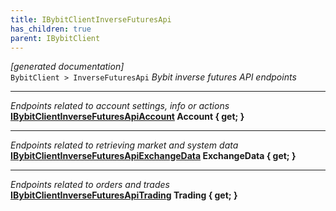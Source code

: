 ```yaml
---
title: IBybitClientInverseFuturesApi
has_children: true
parent: IBybitClient
---
```

*[generated documentation]*  
`BybitClient > InverseFuturesApi`
*Bybit inverse futures API endpoints*
  
***
*Endpoints related to account settings, info or actions*  
**[IBybitClientInverseFuturesApiAccount](IBybitClientInverseFuturesApiAccount.md) Account { get; }**  
***
*Endpoints related to retrieving market and system data*  
**[IBybitClientInverseFuturesApiExchangeData](IBybitClientInverseFuturesApiExchangeData.md) ExchangeData { get; }**  
***
*Endpoints related to orders and trades*  
**[IBybitClientInverseFuturesApiTrading](IBybitClientInverseFuturesApiTrading.md) Trading { get; }**  
